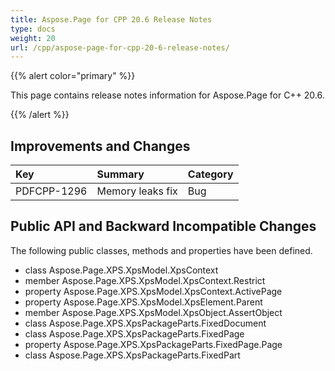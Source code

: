 ```yaml
---
title: Aspose.Page for CPP 20.6 Release Notes
type: docs
weight: 20
url: /cpp/aspose-page-for-cpp-20-6-release-notes/
---
```


{{% alert color="primary" %}} 

This page contains release notes information for Aspose.Page for C++ 20.6.

{{% /alert %}} 
## **Improvements and Changes**

|**Key**|**Summary**|**Category**|
| :- | :- | :- |
|PDFCPP-1296|Memory leaks fix|Bug|
## **Public API and Backward Incompatible Changes**
The following public classes, methods and properties have been defined.

- class Aspose.Page.XPS.XpsModel.XpsContext
- member Aspose.Page.XPS.XpsModel.XpsContext.Restrict
- property Aspose.Page.XPS.XpsModel.XpsContext.ActivePage
- property Aspose.Page.XPS.XpsModel.XpsElement.Parent
- member Aspose.Page.XPS.XpsModel.XpsObject.AssertObject
- class Aspose.Page.XPS.XpsPackageParts.FixedDocument
- class Aspose.Page.XPS.XpsPackageParts.FixedPage
- property Aspose.Page.XPS.XpsPackageParts.FixedPage.Page
- class Aspose.Page.XPS.XpsPackageParts.FixedPart
